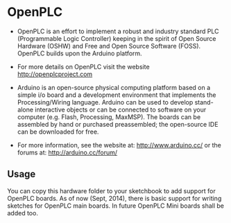 OpenPLC
========

* OpenPLC is an effort to implement a robust and industry standard PLC
(Programmable Logic Controller) keeping in the spirit of Open Source 
Hardware (OSHW) and Free and Open Source Software (FOSS). OpenPLC builds
upon the Arduino platform.

* For more details on OpenPLC visit the website http://openplcproject.com

* Arduino is an open-source physical computing platform based on a simple i/o
board and a development environment that implements the Processing/Wiring
language. Arduino can be used to develop stand-alone interactive objects or
can be connected to software on your computer (e.g. Flash, Processing, MaxMSP).
The boards can be assembled by hand or purchased preassembled; the open-source
IDE can be downloaded for free.

* For more information, see the website at: http://www.arduino.cc/
or the forums at: http://arduino.cc/forum/

Usage
------------
You can copy this hardware folder to your sketchbook to add support for OpenPLC boards.
As of now (Sept, 2014), there is basic support for writing sketches for OpenPLC main boards.
In future OpenPLC Mini boards shall be added too. 

